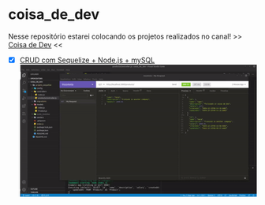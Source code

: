 # coisa_de_dev

Nesse repositório estarei colocando os projetos realizados no canal! >> [Coisa de Dev](https://www.youtube.com/channel/UCqiISCU7y-4g4HOw3DOFJBA) <<

- [x] [CRUD com Sequelize + Node.js + mySQL](https://github.com/igorgbr/coisa_de_dev/tree/main/projeto_sequelize)
![](https://github.com/igorgbr/coisa_de_dev/blob/main/ezgif-3-45fc712b9cb8.gif)
